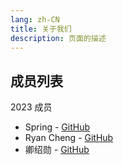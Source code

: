 ```yaml
---
lang: zh-CN
title: 关于我们
description: 页面的描述
---
```



## 成员列表

2023 成员
- Spring - [GitHub](https://github.com/choushunn)
- Ryan Cheng - [GitHub](https://github.com/Ryancheng236)
- 卿绍勋 - [GitHub](https://github.com/shelterofLUV)